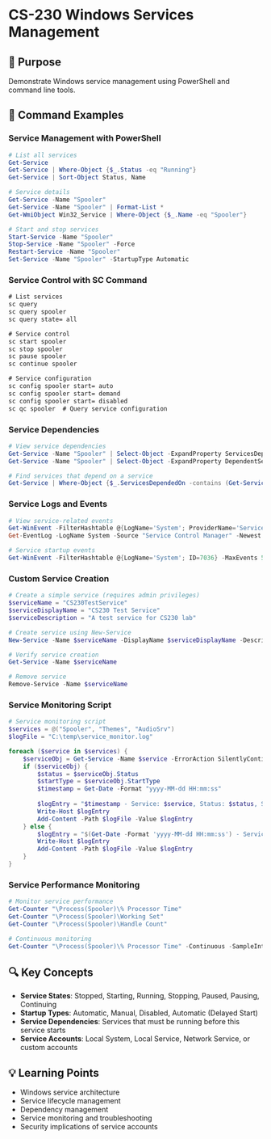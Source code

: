 # CS-230 Windows Services Management

## 🎯 Purpose
Demonstrate Windows service management using PowerShell and command line tools.

## 📝 Command Examples

### Service Management with PowerShell
```powershell
# List all services
Get-Service
Get-Service | Where-Object {$_.Status -eq "Running"}
Get-Service | Sort-Object Status, Name

# Service details
Get-Service -Name "Spooler"
Get-Service -Name "Spooler" | Format-List *
Get-WmiObject Win32_Service | Where-Object {$_.Name -eq "Spooler"}

# Start and stop services
Start-Service -Name "Spooler"
Stop-Service -Name "Spooler" -Force
Restart-Service -Name "Spooler"
Set-Service -Name "Spooler" -StartupType Automatic
```

### Service Control with SC Command
```cmd
# List services
sc query
sc query spooler
sc query state= all

# Service control
sc start spooler
sc stop spooler
sc pause spooler
sc continue spooler

# Service configuration
sc config spooler start= auto
sc config spooler start= demand
sc config spooler start= disabled
sc qc spooler  # Query service configuration
```

### Service Dependencies
```powershell
# View service dependencies
Get-Service -Name "Spooler" | Select-Object -ExpandProperty ServicesDependedOn
Get-Service -Name "Spooler" | Select-Object -ExpandProperty DependentServices

# Find services that depend on a service
Get-Service | Where-Object {$_.ServicesDependedOn -contains (Get-Service -Name "Spooler")}
```

### Service Logs and Events
```powershell
# View service-related events
Get-WinEvent -FilterHashtable @{LogName='System'; ProviderName='Service Control Manager'} -MaxEvents 10
Get-EventLog -LogName System -Source "Service Control Manager" -Newest 5

# Service startup events
Get-WinEvent -FilterHashtable @{LogName='System'; ID=7036} -MaxEvents 5
```

### Custom Service Creation
```powershell
# Create a simple service (requires admin privileges)
$serviceName = "CS230TestService"
$serviceDisplayName = "CS230 Test Service"
$serviceDescription = "A test service for CS230 lab"

# Create service using New-Service
New-Service -Name $serviceName -DisplayName $serviceDisplayName -Description $serviceDescription -BinaryPathName "C:\Windows\System32\notepad.exe" -StartupType Manual

# Verify service creation
Get-Service -Name $serviceName

# Remove service
Remove-Service -Name $serviceName
```

### Service Monitoring Script
```powershell
# Service monitoring script
$services = @("Spooler", "Themes", "AudioSrv")
$logFile = "C:\temp\service_monitor.log"

foreach ($service in $services) {
    $serviceObj = Get-Service -Name $service -ErrorAction SilentlyContinue
    if ($serviceObj) {
        $status = $serviceObj.Status
        $startType = $serviceObj.StartType
        $timestamp = Get-Date -Format "yyyy-MM-dd HH:mm:ss"
        
        $logEntry = "$timestamp - Service: $service, Status: $status, StartType: $startType"
        Write-Host $logEntry
        Add-Content -Path $logFile -Value $logEntry
    } else {
        $logEntry = "$(Get-Date -Format 'yyyy-MM-dd HH:mm:ss') - Service: $service, Status: NOT FOUND"
        Write-Host $logEntry
        Add-Content -Path $logFile -Value $logEntry
    }
}
```

### Service Performance Monitoring
```powershell
# Monitor service performance
Get-Counter "\Process(Spooler)\% Processor Time"
Get-Counter "\Process(Spooler)\Working Set"
Get-Counter "\Process(Spooler)\Handle Count"

# Continuous monitoring
Get-Counter "\Process(Spooler)\% Processor Time" -Continuous -SampleInterval 5
```

## 🔍 Key Concepts
- **Service States**: Stopped, Starting, Running, Stopping, Paused, Pausing, Continuing
- **Startup Types**: Automatic, Manual, Disabled, Automatic (Delayed Start)
- **Service Dependencies**: Services that must be running before this service starts
- **Service Accounts**: Local System, Local Service, Network Service, or custom accounts

## 💡 Learning Points
- Windows service architecture
- Service lifecycle management
- Dependency management
- Service monitoring and troubleshooting
- Security implications of service accounts
